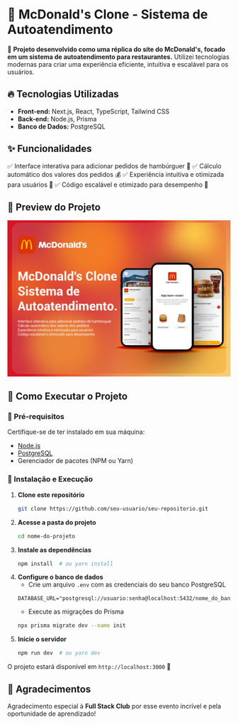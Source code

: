# 🍔 McDonald's Clone - Sistema de Autoatendimento

🚀 **Projeto desenvolvido como uma réplica do site do McDonald's, focado em um sistema de autoatendimento para restaurantes.** Utilizei tecnologias modernas para criar uma experiência eficiente, intuitiva e escalável para os usuários.

## 🔥 Tecnologias Utilizadas

- **Front-end:** Next.js, React, TypeScript, Tailwind CSS
- **Back-end:** Node.js, Prisma
- **Banco de Dados:** PostgreSQL

## ✨ Funcionalidades

✅ Interface interativa para adicionar pedidos de hambúrguer 🍔
✅ Cálculo automático dos valores dos pedidos 💰
✅ Experiência intuitiva e otimizada para usuários 📱
✅ Código escalável e otimizado para desempenho 🚀

## 📸 Preview do Projeto

![Preview do Projeto](https://github.com/Taisalvess/Mcdonalds-clone-/blob/main/ProjetoMcdonalds.jpg)

## 📂 Como Executar o Projeto

### 🔧 Pré-requisitos

Certifique-se de ter instalado em sua máquina:
- [Node.js](https://nodejs.org/)
- [PostgreSQL](https://www.postgresql.org/)
- Gerenciador de pacotes (NPM ou Yarn)

### 🚀 Instalação e Execução

1. **Clone este repositório**
   ```sh
   git clone https://github.com/seu-usuario/seu-repositorio.git
   ```
2. **Acesse a pasta do projeto**
   ```sh
   cd nome-do-projeto
   ```
3. **Instale as dependências**
   ```sh
   npm install  # ou yarn install
   ```
4. **Configure o banco de dados**
   - Crie um arquivo `.env` com as credenciais do seu banco PostgreSQL
   ```env
   DATABASE_URL="postgresql://usuario:senha@localhost:5432/nome_do_banco"
   ```
   - Execute as migrações do Prisma
   ```sh
   npx prisma migrate dev --name init
   ```
5. **Inicie o servidor**
   ```sh
   npm run dev  # ou yarn dev
   ```

O projeto estará disponível em `http://localhost:3000` 🚀

## 🙌 Agradecimentos

Agradecimento especial à **Full Stack Club** por esse evento incrível e pela oportunidade de aprendizado!

